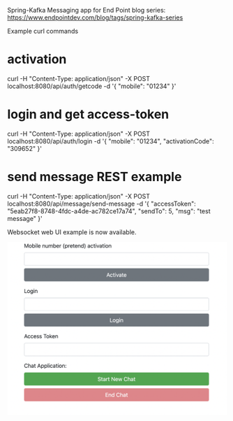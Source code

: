 Spring-Kafka Messaging app for End Point blog series: https://www.endpointdev.com/blog/tags/spring-kafka-series

Example curl commands

# activation
curl -H "Content-Type: application/json" -X POST localhost:8080/api/auth/getcode -d '{ "mobile": "01234" }'

# login and get access-token
curl -H "Content-Type: application/json" -X POST localhost:8080/api/auth/login -d '{ "mobile": "01234", "activationCode": "309652" }'

# send message REST example
curl -H "Content-Type: application/json" -X POST localhost:8080/api/message/send-message -d '{ "accessToken": "5eab27f8-8748-4fdc-a4de-ac782ce17a74", "sendTo": 5, "msg": "test message" }'


Websocket web UI example is now available.

![Messaging example web UI](https://github.com/ashemez/SpringKafkaMessaging/blob/master/kafkamessagewebui.png)

